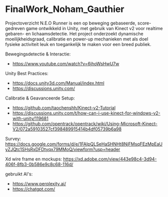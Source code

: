 # FinalWork_Noham_Gauthier

Projectoverzicht
N.E.O Runner is een op beweging gebaseerde, score-gedreven game ontwikkeld in Unity, met gebruik van Kinect v2 voor realtime gebaren- en lichaamsdetectie. Het project onderzoekt dynamische moeilijkheidsgraad, calibratie en power-up mechanieken met als doel fysieke activiteit leuk en toegankelijk te maken voor een breed publiek.


Bewegingsdetectie & Interactie:
- https://www.youtube.com/watch?v=6jhoWsHwU7w


Unity Best Practices:
- https://docs.unity3d.com/Manual/index.html
- https://discussions.unity.com/

Calibratie & Geavanceerde Setup:
- https://github.com/taochenshh/Kinect-v2-Tutorial
- https://discussions.unity.com/t/how-can-i-use-kinect-for-windows-v2-with-unity/119681
- https://github.com/opentrack/opentrack/wiki/Using-Microsoft-Kinect-V2/072a59103527cf398489915414b4df05739b6a98

Survey:
https://docs.google.com/forms/d/e/1FAIpQLSeHaSHNHt8NjFMsqFEzMpEaUyZJQtc1SHsRxDFDtyqx79MMoQ/viewform?usp=header


Xd wire frame  en mockups:
https://xd.adobe.com/view/443e98c4-3d94-406f-8fb3-0b586e9c8c68-116d/

gebruikt AI's:
- https://www.perplexity.ai/
- https://chatgpt.com/

